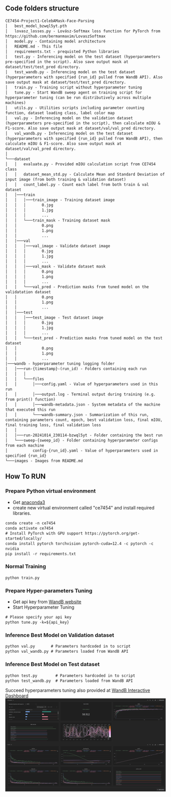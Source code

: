 ## Code folders structure
```
CE7454-Project1-CelebAMask-Face-Parsing
│   best_model_bzwql5yt.pth
│   lovasz_losses.py - Lovász-Softmax loss function for PyTorch from https://github.com/bermanmaxim/LovaszSoftmax
│   model.py - Containing model architecture
│   README.md - This file
│   requirements.txt - prequisted Python libraries
│   test.py - Inferencing model on the test dataset (hyperparameters pre-specified in the script). Also save output mask at dataset/test/test_pred directory.
│   test_wandb.py - Inferencing model on the test dataset (hyperparameters with specified {run_id} pulled from WandB API). Also save output mask at dataset/test/test_pred directory.
│   train.py - Training script without hyperparameter tuning
│   tune.py - Start WandB sweep agent on training script for hyperparameter tuning (can be run distributively across multiple machines)
│   utils.py - Utilities scripts including parameter counting function, dataset loading class, label color map
│   val.py - Inferencing model on the validation dataset (hyperparameters pre-specified in the script), then calculate mIOU & F1-score. Also save output mask at dataset/val/val_pred directory.
│   val_wandb.py - Inferencing model on the test dataset (hyperparameters with specified {run_id} pulled from WandB API), then calculate mIOU & F1-score. Also save output mask at dataset/val/val_pred directory.
│
└───dataset
│   │   evaluate.py - Provided mIOU calculation script from CE7454 class
│   │   dataset_mean_std.py - Calculate Mean and Standard Deviation of input image (from both training & validation dataset)
│   │   count_label.py - Count each label from both train & val dataset
│   │───train
│   │   │───train_image - Training dataset image
│   │   │       0.jpg
│   │   │       1.jpg
│   │   │       ...
│   │   └───train_mask - Training dataset mask
│   │           0.png
│   │           1.png
│   │           ...
│   │───val
│   │   │───val_image - Validate dataset image
│   │   │       0.jpg
│   │   │       1.jpg
│   │   │       ...
│   │   │───val_mask - Validate dataset mask
│   │   │       0.png
│   │   │       1.png
│   │   │       ...
│   │   └───val_pred - Prediction masks from tuned model on the validatation dataset
│   │           0.png
│   │           1.png
│   │           ...
│   │───test
│   │   │───test_image - Test dataset image
│   │   │       0.jpg
│   │   │       1.jpg
│   │   │       ...
│   │   └───test_pred - Prediction masks from tuned model on the test dataset
│   │           0.png
│   │           1.png
│   │           ...
│───wandb - hyperparameter tuning logging folder
│   │───run-{timestamp}-(run_id) - Folders containing each run
│   │   │
│   │   └───files
│   │       │───config.yaml - Value of hyperparameters used in this run
│   │       │───output.log - Terminal output during training (e.g. from print() function)
│   │       │───wandb-metadata.json - System metadata of the machine that executed this run
│   │       └───wandb-summary.json - Summarization of this run, containing parameters count, epoch, best validation loss, final mIOU, final training loss, final validation loss
│   │    
│   │───run-20241014_230114-bzwql5yt - Folder containing the best run
│   └───sweep-{sweep_id} - Folder containing hyperparameter configs from each machine
│           config-{run_id}.yaml - Value of hyperparameters used in specified {run_id}
└───images - Images from README.md
```

## How To RUN
### Prepare Python virtual environment
- Get [anaconda3](https://www.anaconda.com/download)
- create new virtual environment called "ce7454" and install required libraries.
```shell
conda create -n ce7454
conda activate ce7454
# Install PyTorch with GPU support https://pytorch.org/get-started/locally/
conda install pytorch torchvision pytorch-cuda=12.4 -c pytorch -c nvidia
pip install -r requirements.txt
```

### Normal Training
```shell
python train.py
```

### Prepare Hyper-parameters Tuning
- Get api key from [WandB website](https://docs.wandb.ai/quickstart/)
- Start Hyperparameter Tuning
```shell
# Please specify your api key
python tune.py -k=${api_key}
```

### Inference Best Model on Validation dataset
```shell
python val.py       # Parameters hardcoded in to script
python val_wandb.py # Parameters loaded from WandB API
```

### Inference Best Model on Test dataset
```shell
python test.py        # Parameters hardcoded in to script
python test_wandb.py  # Parameters loaded from WandB API
```

Succeed hyperparameters tuning also provided at [WandB Interactive Dashboard](https://wandb.ai/teerameth/CE7454-Project1-CelebAMask-Face-Parsing-V2?nw=nwuserteerameth)
![wandb_dashboard.png](images/wandb_dashboard.png)